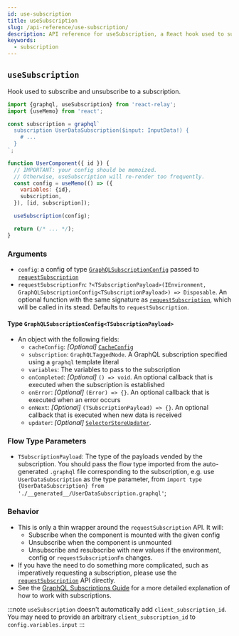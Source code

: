 ```yaml
---
id: use-subscription
title: useSubscription
slug: /api-reference/use-subscription/
description: API reference for useSubscription, a React hook used to subscribe and unsubscribe from a subscription
keywords:
  - subscription
---
```


## `useSubscription`

Hook used to subscribe and unsubscribe to a subscription.

```js
import {graphql, useSubscription} from 'react-relay';
import {useMemo} from 'react';

const subscription = graphql`
  subscription UserDataSubscription($input: InputData!) {
    # ...
  }
`;

function UserComponent({ id }) {
  // IMPORTANT: your config should be memoized.
  // Otherwise, useSubscription will re-render too frequently.
  const config = useMemo(() => ({
    variables: {id},
    subscription,
  }), [id, subscription]);

  useSubscription(config);

  return (/* ... */);
}
```

### Arguments

- `config`: a config of type [`GraphQLSubscriptionConfig`](#type-graphqlsubscriptionconfigtsubscriptionpayload) passed to [`requestSubscription`](../request-subscription/)
- `requestSubscriptionFn`: `?<TSubscriptionPayload>(IEnvironment, GraphQLSubscriptionConfig<TSubscriptionPayload>) => Disposable`. An optional function with the same signature as [`requestSubscription`](../request-subscription/), which will be called in its stead. Defaults to `requestSubscription`.

#### Type `GraphQLSubscriptionConfig<TSubscriptionPayload>`

- An object with the following fields:
  - `cacheConfig`: _*[Optional]*_ [`CacheConfig`](#type-cacheconfig)
  - `subscription`: `GraphQLTaggedNode`. A GraphQL subscription specified using a `graphql` template literal
  - `variables`: The variables to pass to the subscription
  - `onCompleted`: _*[Optional]*_ `() => void`. An optional callback that is executed when the subscription is established
  - `onError`: _*[Optional]*_ `(Error) => {}`. An optional callback that is executed when an error occurs
  - `onNext`: _*[Optional]*_ `(TSubscriptionPayload) => {}`. An optional callback that is executed when new data is received
  - `updater`: _*[Optional]*_ [`SelectorStoreUpdater`](#type-selectorstoreupdater).

### Flow Type Parameters

- `TSubscriptionPayload`: The type of the payloads vended by the subscription. You should pass the flow type imported from the auto-generated `.graphql` file corresponding to the subscription, e.g. use `UserDataSubscription` as the type parameter, from `import type {UserDataSubscription} from './__generated__/UserDataSubscription.graphql'`;

### Behavior

- This is only a thin wrapper around the `requestSubscription` API. It will:
  - Subscribe when the component is mounted with the given config
  - Unsubscribe when the component is unmounted
  - Unsubscribe and resubscribe with new values if the environment, config or `requestSubscriptionFn` changes.
- If you have the need to do something more complicated, such as imperatively requesting a subscription, please use the [`requestSubscription`](../request-subscription/) API directly.
- See the [GraphQL Subscriptions Guide](../../guided-tour/updating-data/graphql-subscriptions/) for a more detailed explanation of how to work with subscriptions.

<FbInternalOnly>

:::note
`useSubscription` doesn't automatically add `client_subscription_id`. You may need to provide an arbitrary `client_subscription_id` to `config.variables.input`
:::

</FbInternalOnly>

<DocsRating />
